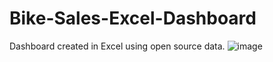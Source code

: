 # Bike-Sales-Excel-Dashboard
Dashboard created in Excel using open source data.
![image](https://github.com/dhaubanjar/Bike-Sales-Excel-Dashboard/assets/26818071/734ce30b-d909-4568-8447-6cddcdb0f2a5)
